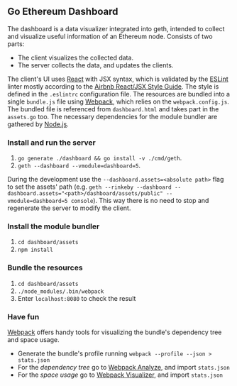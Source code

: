 ## Go Ethereum Dashboard

The dashboard is a data visualizer integrated into geth, intended to collect and visualize useful information of an Ethereum node. 
Consists of two parts:
* The client visualizes the collected data.
* The server collects the data, and updates the clients.

The client's UI uses [React][React] with JSX syntax, which is validated by the [ESLint][ESLint] linter 
mostly according to the [Airbnb React/JSX Style Guide][Airbnb]. The style is defined in the `.eslintrc` configuration file.
The resources are bundled into a single `bundle.js` file using [Webpack][Webpack], which relies on the `webpack.config.js`.
The bundled file is referenced from `dashboard.html` and takes part in the `assets.go` too.
The necessary dependencies for the module bundler are gathered by [Node.js][Node.js].

### Install and run the server

1. `go generate ./dashboard && go install -v ./cmd/geth`.
1. `geth --dashboard --vmodule=dashboard=5`.

During the development use the `--dashboard.assets=<absolute path>` flag to set the assets' path 
(e.g. `geth --rinkeby --dashboard --dashboard.assets="<path>/dashboard/assets/public" --vmodule=dashboard=5 console`).
This way there is no need to stop and regenerate the server to modify the client.

### Install the module bundler

1. `cd dashboard/assets`
1. `npm install`

### Bundle the resources

1. `cd dashboard/assets`
1. `./node_modules/.bin/webpack`
1. Enter `localhost:8080` to check the result

### Have fun

[Webpack][Webpack] offers handy tools for visualizing the bundle's dependency tree and space usage.

* Generate the bundle's profile running `webpack --profile --json > stats.json`
* For the _dependency tree_ go to [Webpack Analyze][WA], and import `stats.json`
* For the _space usage_ go to [Webpack Visualizer][WV], and import `stats.json`

[React]: https://reactjs.org/
[ESLint]: https://eslint.org/
[Airbnb]: https://github.com/airbnb/javascript/tree/master/react
[Webpack]: https://webpack.github.io/
[WA]: http://webpack.github.io/analyse/
[WV]: http://chrisbateman.github.io/webpack-visualizer/
[Node.js]: https://nodejs.org/en/
